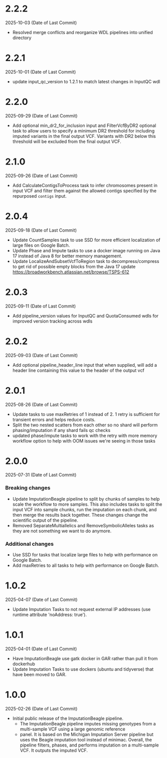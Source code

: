 # 2.2.2
2025-10-03 (Date of Last Commit)

* Resolved merge conflicts and reorganize WDL pipelines into unified directory

# 2.2.1
2025-10-01 (Date of Last Commit)

* update input_qc_version to 1.2.1 to match latest changes in InputQC wdl

# 2.2.0
2025-09-29 (Date of Last Commit)

* Add optional min_dr2_for_inclusion input and FilterVcfByDR2 optional task to allow users to specify a minimum DR2 threshold for including imputed variants in the final output VCF. Variants with DR2 below this threshold will be excluded from the final output VCF.

# 2.1.0
2025-09-26 (Date of Last Commit)

* Add CalculateContigsToProcess task to infer chromosomes present in input VCF and filter them against the allowed contigs specified by the repurposed `contigs` input.

# 2.0.4
2025-09-18 (Date of Last Commit)

* Update CountSamples task to use SSD for more efficient localization of large files on Google Batch.
* Update Phase and Impute tasks to use a docker image running on Java 17 instead of Java 8 for better memory management.
* Update LocalizeAndSubsetVcfToRegion task to decompress/compress to get rid of possible empty blocks from the Java 17 update https://broadworkbench.atlassian.net/browse/TSPS-612

# 2.0.3
2025-09-11 (Date of Last Commit)

* Add pipeline_version values for InputQC and QuotaConsumed wdls for improved version tracking across wdls

# 2.0.2
2025-09-03 (Date of Last Commit)

* Add optional pipeline_header_line input that when supplied, will add a header line containing this value to the header of the output vcf

# 2.0.1
2025-08-26 (Date of Last Commit)

* Update tasks to use maxRetries of 1 instead of 2. 1 retry is sufficient for transient errors and helps reduce costs.
* Split the two nested scatters from each other so no shard will perform phasing/imputation if any shard fails qc checks
* updated phase/impute tasks to work with the retry with more memory workflow option to help with OOM issues we're seeing in those tasks

# 2.0.0
2025-07-31 (Date of Last Commit)

### Breaking changes
* Update ImputationBeagle pipeline to split by chunks of samples to help scale the workflow to more samples.
This also includes tasks to split the input VCF into sample chunks, run the imputation on each chunk, and then
merge the results back together.  These changes change the scientific output of the pipeline.
* Removed SeparateMultiallelics and RemoveSymbolicAlleles tasks as they are not something we want to do
anymore.

### Additional changes
* Use SSD for tasks that localize large files to help with performance on Google Batch.
* Add maxRetries to all tasks to help with performance on Google Batch.


# 1.0.2
2025-04-07 (Date of Last Commit)

* Update Imputation Tasks to not request external IP addresses (use runtime attribute 'noAddress: true').

# 1.0.1
2025-04-01 (Date of Last Commit)

* Have ImputationBeagle use gatk docker in GAR rather than pull it from dockerhub
* Update Imputation Tasks to use dockers (ubuntu and tidyverse) that have been moved to GAR.

# 1.0.0
2025-02-26 (Date of Last Commit)

* Initial public release of the ImputationBeagle pipeline.
  * The ImputationBeagle pipeline imputes missing genotypes from a multi-sample VCF using a large genomic reference
  * panel. It is based on the Michigan Imputation Server pipeline but uses the Beagle imputation tool instead of minimac. Overall, the pipeline filters, phases, and performs imputation on a multi-sample VCF. It outputs the imputed VCF.
